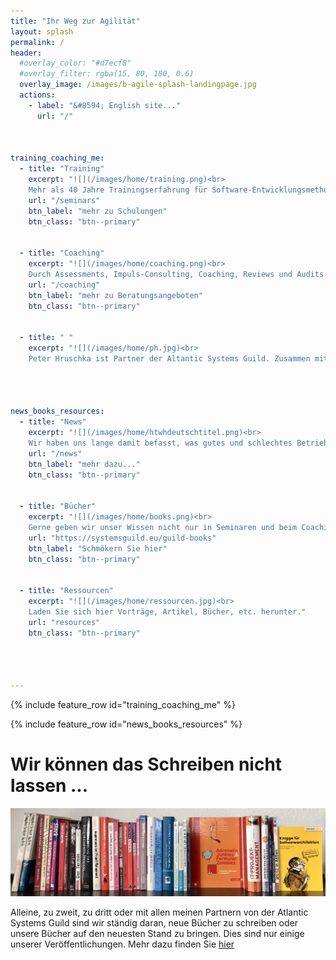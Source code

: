 ```yaml
---
title: "Ihr Weg zur Agilität"
layout: splash
permalink: /
header: 
  #overlay_color: "#d7ecf8"
  #overlay_filter: rgba(15, 80, 180, 0.6)
  overlay_image: /images/b-agile-splash-landingpage.jpg
  actions:  
    - label: "&#8594; English site..."
      url: "/"



training_coaching_me:
  - title: "Training"
    excerpt: "![](/images/home/training.png)<br> 
    Mehr als 40 Jahre Trainingserfahrung für Software-Entwicklungsmethoden möchte ich gerne an Sie weitergeben. Als akkreditierter Partner von **IREB** und **iSAQB** bilde ich Sie nicht nur in allen Themen rund um Agilität aus, sondern auch in klassischem Requirements Engineering und Software-Architekturen."
    url: "/seminars"
    btn_label: "mehr zu Schulungen"
    btn_class: "btn--primary"
    
      
  - title: "Coaching"
    excerpt: "![](/images/home/coaching.png)<br>
    Durch Assessments, Impuls-Consulting, Coaching, Reviews und Audits mache ich Ihr Team im Projekt fit. Oftmals ist _Training on the Job_ (Lernen anhand der eigenen Aufgabenstellung) der effektivste Weg zu besseren Entwicklungsprozessen."
    url: "/coaching"
    btn_label: "mehr zu Beratungsangeboten"
    btn_class: "btn--primary" 


  - title: " "
    excerpt: "![](/images/home/ph.jpg)<br>
    Peter Hruschka ist Partner der Altantic Systems Guild. Zusammen mit Tom DeMarco, Tim Lister, Steve McMenamin, Suzanne und James Robertson arbeitet er seit vielen Jahren daran, System- und Software-Entwicklung transparenter, effektiver, pragmatischer und dadurch erfolgreicher zu gestalten."




news_books_resources: 
  - title: "News"
    excerpt: "![](/images/home/htwhdeutschtitel.png)<br>
    Wir haben uns lange damit befasst, was gutes und schlechtes Betriebsklima ausmacht und wie die Firmenkultur zu bestimmten Verhaltensmustern führt. Lesen Sie mehr in den beiden neuen Büchern bei Carl-Hanser."
    url: "/news"
    btn_label: "mehr dazu..."
    btn_class: "btn--primary" 


  - title: "Bücher"
    excerpt: "![](/images/home/books.png)<br>
    Gerne geben wir unser Wissen nicht nur in Seminaren und beim Coaching weiter, sondern auch in Buchform."
    url: "https://systemsguild.eu/guild-books"
    btn_label: "Schmökern Sie hier"
    btn_class: "btn--primary"

    
  - title: "Ressourcen"
    excerpt: "![](/images/home/ressourcen.jpg)<br>
    Laden Sie sich hier Vorträge, Artikel, Bücher, etc. herunter."
    url: "resources"
    btn_class: "btn--primary"
   



---
```


{% include feature_row id="training_coaching_me" %}

{% include feature_row id="news_books_resources" %}


# Wir können das Schreiben nicht lassen ... 
![](/images/home/guildbooks.jpeg)
<br>

Alleine, zu zweit, zu dritt oder mit allen meinen Partnern von der Atlantic Systems Guild sind wir ständig daran, neue Bücher zu schreiben oder unsere Bücher auf den neuesten Stand zu bringen. Dies sind nur einige unserer Veröffentlichungen. Mehr dazu finden Sie [hier](https://systemsguild.eu/guild-books)


